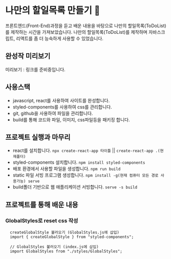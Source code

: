 # 나만의 할일목록 만들기 🧐

프론트엔드(Front-End)과정을 듣고 배운 내용을 바탕으로 나만의 할일목록(ToDoList)를 제작하는 시간을 가져보았습니다.
나만의 할일목록(ToDoList)를 제작하며 자바스크립트, 리액트를 좀 더 능숙하게 사용할 수 있었습니다.

## 완성작 미리보기

미리보기 : 링크를 준비중입니다.

## 사용스택

- javascript, react를 사용하여 사이트를 완성합니다.
- styled-components를 사용하여 css를 관리합니다.
- git, github을 사용하여 파일을 관리합니다.
- build를 통해 코드와 파일, 이미지, css파일등을 패키징 합니다.

## 프로젝트 실행과 마무리

- react를 설치합니다. `npx create-react-app 타이틀` || `create-react-app .(현재폴더)`
- styled-components 설치합니다. `npm install styled-components`
- 배포 환경에서 사용할 파일을 생성합니다. `npm run build`
- static 파일 서빙 프로그램 생성합니다. `npm install -g(현재 컴퓨터 모든 경로 사용가능) serve`
- build폴더 기반으로 웹 애플리케이션 서빙합니다. `serve -s build`

## 프로젝트를 통해 배운 내용
### GlobalStyles로 reset css 작성
```
  createGlobalStyle 불러오기 (GlobalStyles.js에 삽입)
  import { createGlobalStyle } from "styled-components";

  // GlobalStyles 불러오기 (index.js에 삽입)
  import GlobalStyles from "./styles/GlobalStyles";
```